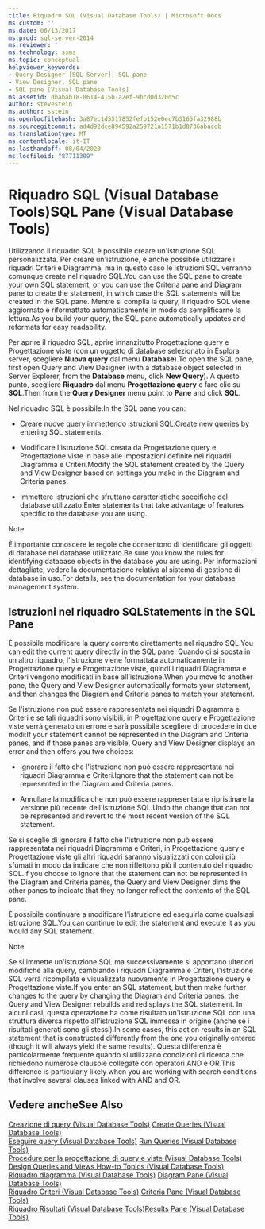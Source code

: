 ```yaml
---
title: Riquadro SQL (Visual Database Tools) | Microsoft Docs
ms.custom: ''
ms.date: 06/13/2017
ms.prod: sql-server-2014
ms.reviewer: ''
ms.technology: ssms
ms.topic: conceptual
helpviewer_keywords:
- Query Designer [SQL Server], SQL pane
- View Designer, SQL pane
- SQL pane [Visual Database Tools]
ms.assetid: dbabab18-0614-415b-a2ef-9bcd0d320d5c
author: stevestein
ms.author: sstein
ms.openlocfilehash: 3a87ec1d5517852fefb152e0ec7b3165fa32988b
ms.sourcegitcommit: ad4d92dce894592a259721a1571b1d8736abacdb
ms.translationtype: MT
ms.contentlocale: it-IT
ms.lasthandoff: 08/04/2020
ms.locfileid: "87711399"
---
```

# <a name="sql-pane-visual-database-tools"></a><span data-ttu-id="eb0e7-102">Riquadro SQL (Visual Database Tools)</span><span class="sxs-lookup"><span data-stu-id="eb0e7-102">SQL Pane (Visual Database Tools)</span></span>
  <span data-ttu-id="eb0e7-103">Utilizzando il riquadro SQL è possibile creare un'istruzione SQL personalizzata. Per creare un'istruzione, è anche possibile utilizzare i riquadri Criteri e Diagramma, ma in questo caso le istruzioni SQL verranno comunque create nel riquadro SQL.</span><span class="sxs-lookup"><span data-stu-id="eb0e7-103">You can use the SQL pane to create your own SQL statement, or you can use the Criteria pane and Diagram pane to create the statement, in which case the SQL statements will be created in the SQL pane.</span></span> <span data-ttu-id="eb0e7-104">Mentre si compila la query, il riquadro SQL viene aggiornato e riformattato automaticamente in modo da semplificarne la lettura.</span><span class="sxs-lookup"><span data-stu-id="eb0e7-104">As you build your query, the SQL pane automatically updates and reformats for easy readability.</span></span>  
  
 <span data-ttu-id="eb0e7-105">Per aprire il riquadro SQL, aprire innanzitutto Progettazione query e Progettazione viste (con un oggetto di database selezionato in Esplora server, scegliere **Nuova query** dal menu **Database**).</span><span class="sxs-lookup"><span data-stu-id="eb0e7-105">To open the SQL pane, first open Query and View Designer (with a database object selected in Server Explorer, from the **Database** menu, click **New Query**).</span></span> <span data-ttu-id="eb0e7-106">A questo punto, scegliere **Riquadro** dal menu **Progettazione query** e fare clic su **SQL**.</span><span class="sxs-lookup"><span data-stu-id="eb0e7-106">Then from the **Query Designer** menu point to **Pane** and click **SQL**.</span></span>  
  
 <span data-ttu-id="eb0e7-107">Nel riquadro SQL è possibile:</span><span class="sxs-lookup"><span data-stu-id="eb0e7-107">In the SQL pane you can:</span></span>  
  
-   <span data-ttu-id="eb0e7-108">Creare nuove query immettendo istruzioni SQL.</span><span class="sxs-lookup"><span data-stu-id="eb0e7-108">Create new queries by entering SQL statements.</span></span>  
  
-   <span data-ttu-id="eb0e7-109">Modificare l'istruzione SQL creata da Progettazione query e Progettazione viste in base alle impostazioni definite nei riquadri Diagramma e Criteri.</span><span class="sxs-lookup"><span data-stu-id="eb0e7-109">Modify the SQL statement created by the Query and View Designer based on settings you make in the Diagram and Criteria panes.</span></span>  
  
-   <span data-ttu-id="eb0e7-110">Immettere istruzioni che sfruttano caratteristiche specifiche del database utilizzato.</span><span class="sxs-lookup"><span data-stu-id="eb0e7-110">Enter statements that take advantage of features specific to the database you are using.</span></span>  
  
> [!NOTE]  
>  <span data-ttu-id="eb0e7-111">È importante conoscere le regole che consentono di identificare gli oggetti di database nel database utilizzato.</span><span class="sxs-lookup"><span data-stu-id="eb0e7-111">Be sure you know the rules for identifying database objects in the database you are using.</span></span> <span data-ttu-id="eb0e7-112">Per informazioni dettagliate, vedere la documentazione relativa al sistema di gestione di database in uso.</span><span class="sxs-lookup"><span data-stu-id="eb0e7-112">For details, see the documentation for your database management system.</span></span>  
  
## <a name="statements-in-the-sql-pane"></a><span data-ttu-id="eb0e7-113">Istruzioni nel riquadro SQL</span><span class="sxs-lookup"><span data-stu-id="eb0e7-113">Statements in the SQL Pane</span></span>  
 <span data-ttu-id="eb0e7-114">È possibile modificare la query corrente direttamente nel riquadro SQL.</span><span class="sxs-lookup"><span data-stu-id="eb0e7-114">You can edit the current query directly in the SQL pane.</span></span> <span data-ttu-id="eb0e7-115">Quando ci si sposta in un altro riquadro, l'istruzione viene formattata automaticamente in Progettazione query e Progettazione viste, quindi i riquadri Diagramma e Criteri vengono modificati in base all'istruzione.</span><span class="sxs-lookup"><span data-stu-id="eb0e7-115">When you move to another pane, the Query and View Designer automatically formats your statement, and then changes the Diagram and Criteria panes to match your statement.</span></span>  
  
 <span data-ttu-id="eb0e7-116">Se l'istruzione non può essere rappresentata nei riquadri Diagramma e Criteri e se tali riquadri sono visibili, in Progettazione query e Progettazione viste verrà generato un errore e sarà possibile scegliere di procedere in due modi:</span><span class="sxs-lookup"><span data-stu-id="eb0e7-116">If your statement cannot be represented in the Diagram and Criteria panes, and if those panes are visible, Query and View Designer displays an error and then offers you two choices:</span></span>  
  
-   <span data-ttu-id="eb0e7-117">Ignorare il fatto che l'istruzione non può essere rappresentata nei riquadri Diagramma e Criteri.</span><span class="sxs-lookup"><span data-stu-id="eb0e7-117">Ignore that the statement can not be represented in the Diagram and Criteria panes.</span></span>  
  
-   <span data-ttu-id="eb0e7-118">Annullare la modifica che non può essere rappresentata e ripristinare la versione più recente dell'istruzione SQL.</span><span class="sxs-lookup"><span data-stu-id="eb0e7-118">Undo the change that can not be represented and revert to the most recent version of the SQL statement.</span></span>  
  
 <span data-ttu-id="eb0e7-119">Se si sceglie di ignorare il fatto che l'istruzione non può essere rappresentata nei riquadri Diagramma e Criteri, in Progettazione query e Progettazione viste gli altri riquadri saranno visualizzati con colori più sfumati in modo da indicare che non riflettono più il contenuto del riquadro SQL.</span><span class="sxs-lookup"><span data-stu-id="eb0e7-119">If you choose to ignore that the statement can not be represented in the Diagram and Criteria panes, the Query and View Designer dims the other panes to indicate that they no longer reflect the contents of the SQL pane.</span></span>  
  
 <span data-ttu-id="eb0e7-120">È possibile continuare a modificare l'istruzione ed eseguirla come qualsiasi istruzione SQL.</span><span class="sxs-lookup"><span data-stu-id="eb0e7-120">You can continue to edit the statement and execute it as you would any SQL statement.</span></span>  
  
> [!NOTE]  
>  <span data-ttu-id="eb0e7-121">Se si immette un'istruzione SQL ma successivamente si apportano ulteriori modifiche alla query, cambiando i riquadri Diagramma e Criteri, l'istruzione SQL verrà ricompilata e visualizzata nuovamente in Progettazione query e Progettazione viste.</span><span class="sxs-lookup"><span data-stu-id="eb0e7-121">If you enter an SQL statement, but then make further changes to the query by changing the Diagram and Criteria panes, the Query and View Designer rebuilds and redisplays the SQL statement.</span></span> <span data-ttu-id="eb0e7-122">In alcuni casi, questa operazione ha come risultato un'istruzione SQL con una struttura diversa rispetto all'istruzione SQL immessa in origine (anche se i risultati generati sono gli stessi).</span><span class="sxs-lookup"><span data-stu-id="eb0e7-122">In some cases, this action results in an SQL statement that is constructed differently from the one you originally entered (though it will always yield the same results).</span></span> <span data-ttu-id="eb0e7-123">Questa differenza è particolarmente frequente quando si utilizzano condizioni di ricerca che richiedono numerose clausole collegate con operatori AND e OR.</span><span class="sxs-lookup"><span data-stu-id="eb0e7-123">This difference is particularly likely when you are working with search conditions that involve several clauses linked with AND and OR.</span></span>  
  
## <a name="see-also"></a><span data-ttu-id="eb0e7-124">Vedere anche</span><span class="sxs-lookup"><span data-stu-id="eb0e7-124">See Also</span></span>  
 <span data-ttu-id="eb0e7-125">[Creazione di query &#40;Visual Database Tools&#41;](visual-database-tools.md) </span><span class="sxs-lookup"><span data-stu-id="eb0e7-125">[Create Queries &#40;Visual Database Tools&#41;](visual-database-tools.md) </span></span>  
 <span data-ttu-id="eb0e7-126">[Eseguire query &#40;Visual Database Tools&#41;](run-queries-visual-database-tools.md) </span><span class="sxs-lookup"><span data-stu-id="eb0e7-126">[Run Queries &#40;Visual Database Tools&#41;](run-queries-visual-database-tools.md) </span></span>  
 <span data-ttu-id="eb0e7-127">[Procedure per la progettazione di query e viste &#40;Visual Database Tools&#41;](design-queries-and-views-how-to-topics-visual-database-tools.md) </span><span class="sxs-lookup"><span data-stu-id="eb0e7-127">[Design Queries and Views How-to Topics &#40;Visual Database Tools&#41;](design-queries-and-views-how-to-topics-visual-database-tools.md) </span></span>  
 <span data-ttu-id="eb0e7-128">[Riquadro diagramma &#40;Visual Database Tools&#41;](diagram-pane-visual-database-tools.md) </span><span class="sxs-lookup"><span data-stu-id="eb0e7-128">[Diagram Pane &#40;Visual Database Tools&#41;](diagram-pane-visual-database-tools.md) </span></span>  
 <span data-ttu-id="eb0e7-129">[Riquadro Criteri &#40;Visual Database Tools&#41;](criteria-pane-visual-database-tools.md) </span><span class="sxs-lookup"><span data-stu-id="eb0e7-129">[Criteria Pane &#40;Visual Database Tools&#41;](criteria-pane-visual-database-tools.md) </span></span>  
 [<span data-ttu-id="eb0e7-130">Riquadro Risultati &#40;Visual Database Tools&#41;</span><span class="sxs-lookup"><span data-stu-id="eb0e7-130">Results Pane &#40;Visual Database Tools&#41;</span></span>](results-pane-visual-database-tools.md)  
  
  
